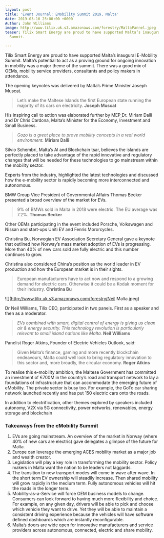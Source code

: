 ```yaml
---
layout: post
title: 'Event Journal: EMobility Summit 2019, Malta'
date: 2019-03-10 23:00:00 +0000
Author: John Williams
image: http://www.tilix.uk.s3.amazonaws.com/forestry/MaltaPannel.jpeg
teaser: Tilix Smart Energy are proud to have supported Malta’s inaugural E-Mobility
  Summit.

---
```

Tilix Smart Energy are proud to have supported Malta’s inaugural E-Mobility Summit. Malta’s potential to act as a proving ground for ongoing innovation in mobility was a major theme of the summit. There was a good mix of OEMs, mobility service providers, consultants and policy makers in attendance.

The opening keynotes was delivered by Malta’s Prime Minister Joseph Muscat.

> Let’s  make the Maltese Islands the first European state running the majority of its cars on electricity. **Joseph Muscat**

His inspiring call to action was elaborated further by MEP[ ](https://www.linkedin.com/in/ACoAAALlQPkBl534reZNQgswDqoX-RsvbVrdAFs/)Dr. Miriam Dalli and Dr Chris Cardona, Malta’s Minister for the Economy, Investment and Small Business.

> _Gozo is a great place to prove mobility concepts in a real world environment._ **Miriam Dalli**

Silvio Schembri, Malta’s AI and Blockchain tsar, believes the islands are perfectly placed to take advantage of the rapid innovative and regulatory changes that will be needed for these technologies to go mainstream within the mobility sector.

Experts from the industry, highlighted the latest technologies and discussed how the e-mobility sector is rapidly becoming more interconnected and autonomous.

BMW Group Vice President of Governmental Affairs Thomas Becker presented a broad overview of the market for EVs.

> 9% of BMWs sold in Malta in 2018 were electric. The EU average was 7.2%. **Thomas Becker**

Other OEMs participating in the event included Porsche, Volkswagen and Nissan and start-ups Uniti EV and Fenris Mororcycles.

Christina Bu, Norwegian EV Association Secretary General gave a keynote that outlined how Norway’s mass market adoption of EVs is progressing. More than 40% of new cars sold are fully electric and this number continues to grow.

Christina also considered China’s position as the world leader in EV production and how the European market is in their sights.

> European manufacturers have to act now and respond to a growing demand for electric cars. Otherwise it could be a Kodak moment for their industry. **Christina Bu**

![](http://www.tilix.uk.s3.amazonaws.com/forestry/Neil Malta.jpeg)

Dr Neil Williams, Tilix CEO, participated in two panels. First as a speaker and then as a moderator.

> _EVs combined with smart, digital control of energy is giving us clean air & energy security. This technology revolution is particularly relevant to small island nations like Malta._ **Neil Williams**

Panelist Roger Atkins, Founder of Electric Vehicles Outlook, said:

> Given Malta’s finance, gaming and more recently blockchain endeavours, Malta could well look to bring regulatory innovation to this sector and, more broadly, the circular economy. **Roger Atkins**

To realise this e-mobility ambition, the Maltese Government has committed an investment of €700M in the country’s road and transport network to lay a foundations of infrastructure that can accommodate the emerging future of eMobility. The private sector is busy too. For example, the GoTo car sharing network launched recently and has put 150 electric cars onto the roads.

In addition to electrification, other themes explored by speakers included autonomy, V2X via 5G connectivity, power networks, renewables, energy storage and blockchain

### **Takeaways from the eMobility Summit**

1. EVs are going mainstream. An overview of the market in Norway (where 40% of new cars are electric) gave delegates a glimpse of the future for Malta.
2. Europe can leverage the emerging ACES mobility market as a major job and wealth creator.
3. Legislation will play a key role in transforming the mobility sector. Policy makers in Malta want the nation to be leaders not laggards.
4. The transition to new transport modes will come in wave after wave. In the short term EV ownership will steadily increase. Then shared mobility will grow rapidly in the medium term. Fully autonomous vehicles will hit the roads in the longer term.
5. Mobility-as-a-Service will force OEM business models to change. Consumers can look forward to having much more flexibility and choice. For example, on any given day, drivers will be able to pick and choose which vehicle they want to drive. Yet they will be able to maintain a consistent driving experience because the vehicles will have software defined dashboards which are instantly reconfigurable.
6. Malta’s doors are wide open for innovative manufacturers and service providers across autonomous, connected, electric and share mobility.